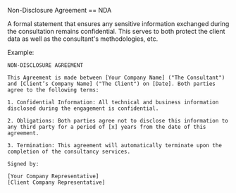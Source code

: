 Non-Disclosure Agreement == NDA

A formal statement that ensures any sensitive information exchanged during the consultation remains confidential. This serves to both protect the client data as well as the consultant's methodologies, etc.

Example:

```
NON-DISCLOSURE AGREEMENT

This Agreement is made between [Your Company Name] ("The Consultant") and [Client’s Company Name] ("The Client") on [Date]. Both parties agree to the following terms: 

1. Confidential Information: All technical and business information disclosed during the engagement is confidential. 

2. Obligations: Both parties agree not to disclose this information to any third party for a period of [x] years from the date of this agreement. 

3. Termination: This agreement will automatically terminate upon the completion of the consultancy services. 

Signed by: 

[Your Company Representative]
[Client Company Representative]

```